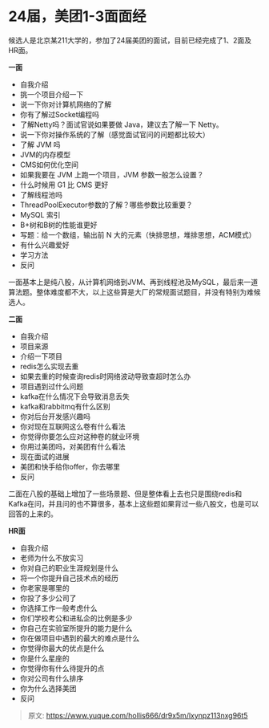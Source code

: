 # 24届，美团1-3面面经

候选人是北京某211大学的，参加了24届美团的面试，目前已经完成了1、2面及HR面。

**一面**

- 自我介绍
- 挑一个项目介绍一下
- 说一下你对计算机网络的了解
- 你有了解过Socket编程吗
- 了解Netty吗？面试官说如果要做 Java，建议去了解一下 Netty。
- 说一下你对操作系统的了解（感觉面试官问的问题都比较大）
- 了解 JVM 吗
- JVM的内存模型
- CMS如何优化空间
- 如果我要在 JVM 上跑一个项目，JVM 参数一般怎么设置？
- 什么时候用 G1 比 CMS 更好
- 了解线程池吗
- ThreadPoolExecutor参数的了解？哪些参数比较重要？
- MySQL 索引
- B+树和B树的性能谁更好
- 写题：给一个数组，输出前 N 大的元素（快排思想，堆排思想，ACM模式）
- 有什么兴趣爱好
- 学习方法
- 反问



一面基本上是纯八股，从计算机网络到JVM、再到线程池及MySQL，最后来一道算法题。整体难度都不大，以上这些算是大厂的常规面试题目，并没有特别为难候选人。

**二面**

- 自我介绍
- 项目来源
- 介绍一下项目
- redis怎么实现去重
- 如果去重的时候查询redis时网络波动导致查超时怎么办
- 项目遇到过什么问题
- kafka在什么情况下会导致消息丢失
- kafka和rabbitmq有什么区别
- 你对后台开发感兴趣吗
- 你对现在互联网这么卷有什么看法
- 你觉得你要怎么应对这种卷的就业环境
- 你用过美团吗，对美团有什么看法
- 现在面试的进展
- 美团和快手给你offer，你去哪里
- 反问

二面在八股的基础上增加了一些场景题、但是整体看上去也只是围绕redis和Kafka在问，并且问的也不算很多，基本上这些题如果背过一些八股文，也是可以回答的上来的。

**HR面**

- 自我介绍
- 老师为什么不放实习
- 你对自己的职业生涯规划是什么
- 将一个你提升自己技术点的经历
- 你老家是哪里的
- 你投了多少公司了
- 你选择工作一般考虑什么
- 你们学校考公和进私企的比例是多少
- 你自己在实验室所提升的能力是什么
- 你在做项目中遇到的最大的难点是什么
- 你觉得你最大的优点是什么
- 你是什么星座的
- 你觉得你有什么待提升的点
- 你对公司有什么排序
- 你为什么选择美团
- 反问





> 原文: <https://www.yuque.com/hollis666/dr9x5m/lxynpz113nxg96t5>